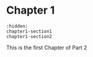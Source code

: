# Chapter 1

```{toctree}
:hidden:
chapter1-section1
chapter1-section2
```

This is the first Chapter of Part 2